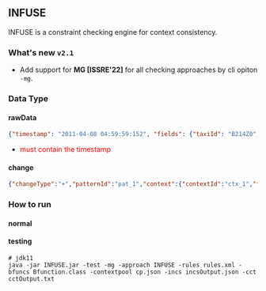 ## INFUSE

INFUSE is a constraint checking engine for context consistency.

### What's new `v2.1` 

- Add support for **MG [ISSRE'22]** for all checking approaches by cli opiton `-mg`. 

### Data Type

#### rawData

```json
{"timestamp": "2011-04-08 04:59:59:152", "fields": {"taxiId": "B214Z0", "longitude": "113.918335", "latitude": "22.5481", "speed": "0", "direction": "270", "status": "0"}}
```
- <font color=red>must contain the timestamp</font>

#### change

```json
{"changeType":"+","patternId":"pat_1","context":{"contextId":"ctx_1","fields":{"key1":"string_value","key2":3.14,"key3":2}}}
```

### How to run

#### normal 


#### testing

```shell
# jdk11
java -jar INFUSE.jar -test -mg -approach INFUSE -rules rules.xml -bfuncs Bfunction.class -contextpool cp.json -incs incsOutput.json -cct cctOutput.txt
```